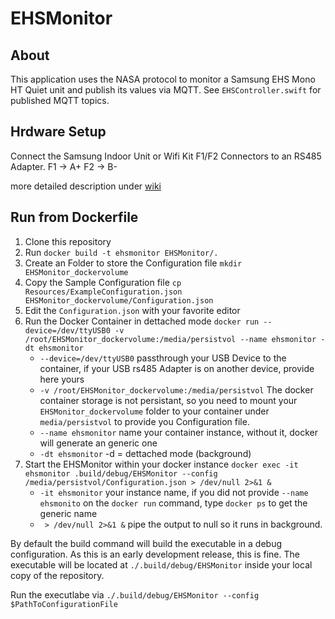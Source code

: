 # EHSMonitor

## About

This application uses the NASA protocol to monitor a Samsung EHS Mono HT Quiet unit and publish its values via MQTT. See `EHSController.swift` for published MQTT topics.

## Hrdware Setup

Connect the Samsung Indoor Unit or Wifi Kit F1/F2 Connectors to an RS485 Adapter.
F1 -> A+
F2 -> B-

more detailed description under [wiki](https://wiki.myehs.eu/wiki/F1/F2_connector)

## Run from Dockerfile
1. Clone this repository
2. Run `docker build -t ehsmonitor EHSMonitor/.`
3. Create an Folder to store the Configuration file `mkdir EHSMonitor_dockervolume`
4. Copy the Sample Configuration file `cp Resources/ExampleConfiguration.json EHSMonitor_dockervolume/Configuration.json`
5. Edit the `Configuration.json` with your favorite editor
6. Run the Docker Container in dettached mode `docker run --device=/dev/ttyUSB0 -v /root/EHSMonitor_dockervolume:/media/persistvol --name ehsmonitor -dt ehsmonitor`
   - `--device=/dev/ttyUSB0` passthrough your USB Device to the container, if your USB rs485 Adapter is on another device, provide here yours
   - `-v /root/EHSMonitor_dockervolume:/media/persistvol` The docker container storage is not persistant, so you need to mount your `EHSMonitor_dockervolume` folder to your container under `media/persistvol` to provide you Configuration file.
   - `--name ehsmonitor` name your container instance, without it, docker will generate an generic one
   - `-dt ehsmonitor` -d = dettached mode (background)
8. Start the EHSMonitor within your docker instance `docker exec -it ehsmonitor .build/debug/EHSMonitor --config /media/persistvol/Configuration.json > /dev/null 2>&1 &`
   - `-it ehsmonitor` your instance name, if you did not provide `--name ehsmonito` on the `docker run` command, type `docker ps` to get the generic name
   - ` > /dev/null 2>&1 &` pipe the output to null so it runs in background.


By default the build command will build the executable in a debug configuration. As this is an early development release, this is fine. The executable will be located at `./.build/debug/EHSMonitor` inside your local copy of the repository.

Run the executlabe via `./.build/debug/EHSMonitor --config $PathToConfigurationFile`


